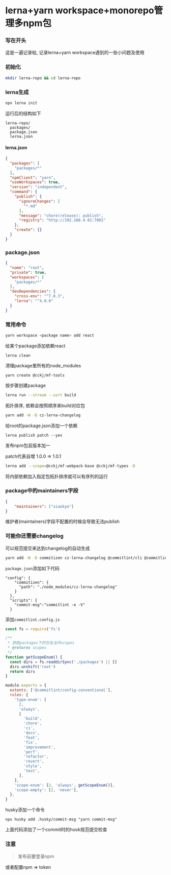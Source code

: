 # lerna+yarn workspace+monorepo管理多npm包

### 写在开头

这是一遍记录帖, 记录lerna+yarn workspace遇到的一些小问题及使用

### 初始化

```bash
mkdir lerna-repo && cd lerna-repo
```

### lerna生成

```bash
npx lerna init
```

运行后的结构如下

```
lerna-repo/
  packages/
  package.json
  lerna.json
```

#### lerna.json

```json
{
  "packages": [
    "packages/*"
  ],
  "npmClient": "yarn",
  "useWorkspaces": true,
  "version": "independent",
  "command": {
    "publish": {
      "ignoreChanges": [
        "*.md"
      ],
      "message": "chore(release): publish",
      "registry": "http://192.168.4.91:7001"
    },
    "create": {}
  }
}
```

### package.json

```json
{
  "name": "root",
  "private": true,
  "workspaces": [
    "packages/*"
  ],
  "devDependencies": {
    "cross-env": "^7.0.3",
    "lerna": "^4.0.0"
  }
}
```

### 常用命令

```bash
yarn workspace <package name> add react
```

给某个package添加依赖react

```
lerna clean
```

清理package里所有的node_modules

```
yarn create @cckj/mf-tools
```

按步骤创建package

```bash
lerna run --stream --sort build
```

拓扑排序, 依赖会按照顺序来build对应包

```bash
yarn add -W -D cz-lerna-changelog
```

给root的package.json添加一个依赖

```
lerna publish patch --yes
```

发布npm包且版本加一

patch代表自增 1.0.0 => 1.0.1

```bash
lerna add --scope=@cckj/mf-webpack-base @cckj/mf-types -D
```

将内部依赖加入指定包拓扑排序就可以有序列的运行

### package中的maintainers字段

```json
{
	"maintainers": ["xiaokyo"]
}
```

维护者(maintainers)字段不配置的时候会导致无法publish

### 可能你还需要changelog

可以规范提交来达到changelog的自动生成

```bash
yarn add -W -D commitizen cz-lerna-changelog @commitlint/cli @commitlint/config-conventional husky
```

```package.json```添加如下代码

```
"config": {
    "commitizen": {
      "path": "./node_modules/cz-lerna-changelog"
    }
  },
  "scripts": {
  	"commit-msg":"commitlint -e -V"
  }
```

添加```commitlint.config.js```

```javascript
const fs = require('fs')

/**
 * 获取packages下的包名当作scopes
 * @returns scopes
 */
function getScopeEnum() {
  const dirs = fs.readdirSync('./packages') || []
  dirs.unshift('root')
  return dirs
}

module.exports = {
  extents: ['@commitlint/config-conventional'],
  rules: {
    'type-enum': [
      2,
      'always',
      [
        'build',
        'chore',
        'ci',
        'docs',
        'feat',
        'fix',
        'improvement',
        'perf',
        'refactor',
        'revert',
        'style',
        'test',
      ],
    ],
    'scope-enum': [2, 'always', getScopeEnum()],
    'scope-empty': [2, 'never'],
  },
}
```

husky添加一个命令

```
npx husky add .husky/commit-msg "yarn commit-msg"
```

上面代码添加了一个commit时的hook规范提交检查

### 注意

> 发布前要登录npm

或者配置npm => token
